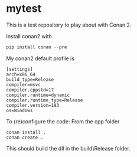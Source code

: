# mytest

This is a test repository to play about with Conan 2.

Install conan2 with

```python
pip install conan --pre
```

My conan2 default profile is

```
[settings]
arch=x86_64
build_type=Release
compiler=msvc
compiler.cppstd=17
compiler.runtime=dynamic
compiler.runtime_type=Release
compiler.version=193
os=Windows
```

To (re)configure the code: From the cpp folder

```
conan install .
conan create .
```

This should build the dll in the build\Release folder.
